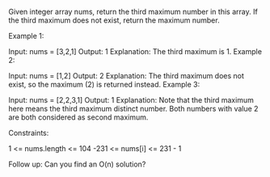 Given integer array nums, return the third maximum number in this array. If the third maximum does not exist, return the maximum number.

 

Example 1:

Input: nums = [3,2,1]
Output: 1
Explanation: The third maximum is 1.
Example 2:

Input: nums = [1,2]
Output: 2
Explanation: The third maximum does not exist, so the maximum (2) is returned instead.
Example 3:

Input: nums = [2,2,3,1]
Output: 1
Explanation: Note that the third maximum here means the third maximum distinct number.
Both numbers with value 2 are both considered as second maximum.
 

Constraints:

1 <= nums.length <= 104
-231 <= nums[i] <= 231 - 1
 

Follow up: Can you find an O(n) solution?